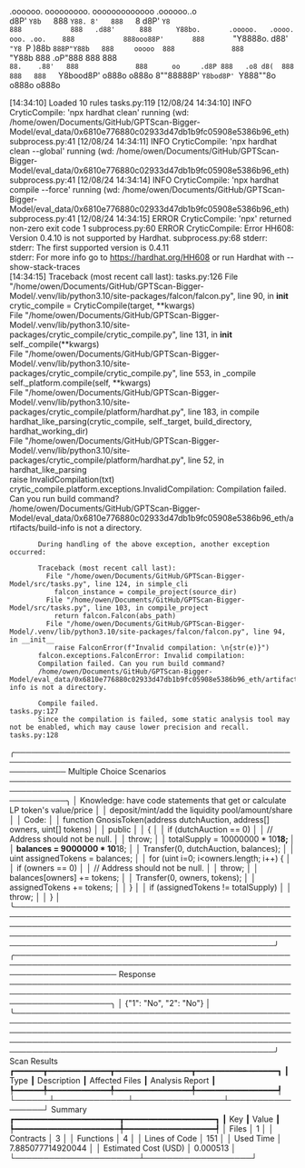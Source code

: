 

  .oooooo.    ooooooooo.   ooooooooooooo  .oooooo..o                                 
 d8P'  `Y8b   `888   `Y88. 8'   888   `8 d8P'    `Y8                                 
888            888   .d88'      888      Y88bo.       .ooooo.   .oooo.   ooo. .oo.   
888            888ooo88P'       888       `"Y8888o.  d88' `"Y8 `P  )88b  `888P"Y88b  
888     ooooo  888              888           `"Y88b 888        .oP"888   888   888  
`88.    .88'   888              888      oo     .d8P 888   .o8 d8(  888   888   888  
 `Y8bood8P'   o888o            o888o     8""88888P'  `Y8bod8P' `Y888""8o o888o o888o                                                        


                                                                   

[14:34:10] Loaded 10 rules                                                                                                                                                                                                                  tasks.py:119
[12/08/24 14:34:10] INFO     CryticCompile: 'npx hardhat clean' running (wd: /home/owen/Documents/GitHub/GPTScan-Bigger-Model/eval_data/0x6810e776880c02933d47db1b9fc05908e5386b96_eth)                                                 subprocess.py:41
[12/08/24 14:34:11] INFO     CryticCompile: 'npx hardhat clean --global' running (wd: /home/owen/Documents/GitHub/GPTScan-Bigger-Model/eval_data/0x6810e776880c02933d47db1b9fc05908e5386b96_eth)                                        subprocess.py:41
[12/08/24 14:34:14] INFO     CryticCompile: 'npx hardhat compile --force' running (wd: /home/owen/Documents/GitHub/GPTScan-Bigger-Model/eval_data/0x6810e776880c02933d47db1b9fc05908e5386b96_eth)                                       subprocess.py:41
[12/08/24 14:34:15] ERROR    CryticCompile: 'npx' returned non-zero exit code 1                                                                                                                                                         subprocess.py:60
                    ERROR    CryticCompile: Error HH608: Version 0.4.10 is not supported by Hardhat.                                                                                                                                    subprocess.py:68
                             stderr:                                                                                                                                                                                                                    
                             stderr: The first supported version is 0.4.11                                                                                                                                                                              
                             stderr: For more info go to https://hardhat.org/HH608 or run Hardhat with --show-stack-traces                                                                                                                              
[14:34:15] Traceback (most recent call last):                                                                                                                                                                                               tasks.py:126
             File "/home/owen/Documents/GitHub/GPTScan-Bigger-Model/.venv/lib/python3.10/site-packages/falcon/falcon.py", line 90, in __init__                                                                                                          
               crytic_compile = CryticCompile(target, **kwargs)                                                                                                                                                                                         
             File "/home/owen/Documents/GitHub/GPTScan-Bigger-Model/.venv/lib/python3.10/site-packages/crytic_compile/crytic_compile.py", line 131, in __init__                                                                                         
               self._compile(**kwargs)                                                                                                                                                                                                                  
             File "/home/owen/Documents/GitHub/GPTScan-Bigger-Model/.venv/lib/python3.10/site-packages/crytic_compile/crytic_compile.py", line 553, in _compile                                                                                         
               self._platform.compile(self, **kwargs)                                                                                                                                                                                                   
             File "/home/owen/Documents/GitHub/GPTScan-Bigger-Model/.venv/lib/python3.10/site-packages/crytic_compile/platform/hardhat.py", line 183, in compile                                                                                        
               hardhat_like_parsing(crytic_compile, self._target, build_directory, hardhat_working_dir)                                                                                                                                                 
             File "/home/owen/Documents/GitHub/GPTScan-Bigger-Model/.venv/lib/python3.10/site-packages/crytic_compile/platform/hardhat.py", line 52, in hardhat_like_parsing                                                                            
               raise InvalidCompilation(txt)                                                                                                                                                                                                            
           crytic_compile.platform.exceptions.InvalidCompilation: Compilation failed. Can you run build command?                                                                                                                                        
           /home/owen/Documents/GitHub/GPTScan-Bigger-Model/eval_data/0x6810e776880c02933d47db1b9fc05908e5386b96_eth/artifacts/build-info is not a directory.                                                                                           
                                                                                                                                                                                                                                                        
           During handling of the above exception, another exception occurred:                                                                                                                                                                          
                                                                                                                                                                                                                                                        
           Traceback (most recent call last):                                                                                                                                                                                                           
             File "/home/owen/Documents/GitHub/GPTScan-Bigger-Model/src/tasks.py", line 124, in simple_cli                                                                                                                                              
               falcon_instance = compile_project(source_dir)                                                                                                                                                                                            
             File "/home/owen/Documents/GitHub/GPTScan-Bigger-Model/src/tasks.py", line 103, in compile_project                                                                                                                                         
               return falcon.Falcon(abs_path)                                                                                                                                                                                                           
             File "/home/owen/Documents/GitHub/GPTScan-Bigger-Model/.venv/lib/python3.10/site-packages/falcon/falcon.py", line 94, in __init__                                                                                                          
               raise FalconError(f"Invalid compilation: \n{str(e)}")                                                                                                                                                                                    
           falcon.exceptions.FalconError: Invalid compilation:                                                                                                                                                                                          
           Compilation failed. Can you run build command?                                                                                                                                                                                               
           /home/owen/Documents/GitHub/GPTScan-Bigger-Model/eval_data/0x6810e776880c02933d47db1b9fc05908e5386b96_eth/artifacts/build-info is not a directory.                                                                                           
                                                                                                                                                                                                                                                        
           Compile failed.                                                                                                                                                                                                                  tasks.py:127
           Since the compilation is failed, some static analysis tool may not be enabled, which may cause lower precision and recall.                                                                                                       tasks.py:128
╭───────────────────────────────────────────────────────────────────────────────────────────────────────────── Multiple Choice Scenarios ──────────────────────────────────────────────────────────────────────────────────────────────────────────────╮
│ Knowledge: have code statements that get or calculate LP token's value/price                                                                                                                                                                         │
│ deposit/mint/add the liquidity pool/amount/share                                                                                                                                                                                                     │
│ Code:                                                                                                                                                                                                                                                │
│     function GnosisToken(address dutchAuction, address[] owners, uint[] tokens)                                                                                                                                                                      │
│         public                                                                                                                                                                                                                                       │
│     {                                                                                                                                                                                                                                                │
│         if (dutchAuction == 0)                                                                                                                                                                                                                       │
│             // Address should not be null.                                                                                                                                                                                                           │
│             throw;                                                                                                                                                                                                                                   │
│         totalSupply = 10000000 * 10**18;                                                                                                                                                                                                             │
│         balances = 9000000 * 10**18;                                                                                                                                                                                                                 │
│         Transfer(0, dutchAuction, balances);                                                                                                                                                                                                         │
│         uint assignedTokens = balances;                                                                                                                                                                                                              │
│         for (uint i=0; i<owners.length; i++) {                                                                                                                                                                                                       │
│             if (owners == 0)                                                                                                                                                                                                                         │
│                 // Address should not be null.                                                                                                                                                                                                       │
│                 throw;                                                                                                                                                                                                                               │
│             balances[owners] += tokens;                                                                                                                                                                                                              │
│             Transfer(0, owners, tokens);                                                                                                                                                                                                             │
│             assignedTokens += tokens;                                                                                                                                                                                                                │
│         }                                                                                                                                                                                                                                            │
│         if (assignedTokens != totalSupply)                                                                                                                                                                                                           │
│             throw;                                                                                                                                                                                                                                   │
│     }                                                                                                                                                                                                                                                │
╰──────────────────────────────────────────────────────────────────────────────────────────────────────────────────────────────────────────────────────────────────────────────────────────────────────────────────────────────────────────────────────╯
╭────────────────────────────────────────────────────────────────────────────────────────────────────────────────────── Response ──────────────────────────────────────────────────────────────────────────────────────────────────────────────────────╮
│ {"1": "No", "2": "No"}                                                                                                                                                                                                                               │
╰──────────────────────────────────────────────────────────────────────────────────────────────────────────────────────────────────────────────────────────────────────────────────────────────────────────────────────────────────────────────────────╯
                      Scan Results                       
┏━━━━━━┳━━━━━━━━━━━━━┳━━━━━━━━━━━━━━━━┳━━━━━━━━━━━━━━━━━┓
┃ Type ┃ Description ┃ Affected Files ┃ Analysis Report ┃
┡━━━━━━╇━━━━━━━━━━━━━╇━━━━━━━━━━━━━━━━╇━━━━━━━━━━━━━━━━━┩
└──────┴─────────────┴────────────────┴─────────────────┘
                  Summary                   
┏━━━━━━━━━━━━━━━━━━━━━━┳━━━━━━━━━━━━━━━━━━━┓
┃ Key                  ┃ Value             ┃
┡━━━━━━━━━━━━━━━━━━━━━━╇━━━━━━━━━━━━━━━━━━━┩
│ Files                │ 1                 │
│ Contracts            │ 3                 │
│ Functions            │ 4                 │
│ Lines of Code        │ 151               │
│ Used Time            │ 7.885077714920044 │
│ Estimated Cost (USD) │ 0.000513          │
└──────────────────────┴───────────────────┘
